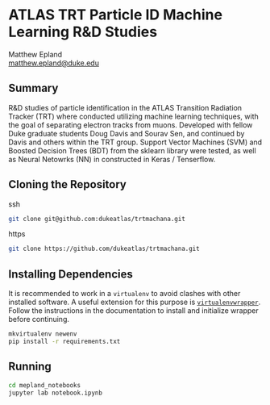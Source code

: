 # ATLAS TRT Particle ID Machine Learning R&D Studies  
Matthew Epland  
matthew.epland@duke.edu  

## Summary
R&D studies of particle identification in the ATLAS Transition Radiation Tracker (TRT) where conducted utilizing machine learning techniques, with the goal of separating electron tracks from muons. Developed with fellow Duke graduate students Doug Davis and Sourav Sen, and continued by Davis and others within the TRT group. Support Vector Machines (SVM) and Boosted Decision Trees (BDT) from the sklearn library were tested, as well as Neural Netowrks (NN) in constructed in Keras / Tenserflow.

## Cloning the Repository
ssh  
```bash
git clone git@github.com:dukeatlas/trtmachana.git
```

https  
```bash
git clone https://github.com/dukeatlas/trtmachana.git
```
## Installing Dependencies
It is recommended to work in a `virtualenv` to avoid clashes with other installed software. A useful extension for this purpose is [`virtualenvwrapper`](https://virtualenvwrapper.readthedocs.io/en/latest/). Follow the instructions in the documentation to install and initialize wrapper before continuing.  

```bash
mkvirtualenv newenv
pip install -r requirements.txt

```
## Running
```bash
cd mepland_notebooks
jupyter lab notebook.ipynb
```
